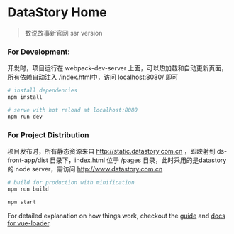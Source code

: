 # DataStory Home

> 数说故事新官网 ssr version

### For Development:
开发时，项目运行在 webpack-dev-server 上面，可以热加载和自动更新页面，所有依赖自动注入 /index.html中，访问 localhost:8080/ 即可
``` bash
# install dependencies
npm install

# serve with hot reload at localhost:8080
npm run dev
```

### For Project Distribution
项目发布时，所有静态资源来自 http://static.datastory.com.cn ，即映射到 ds-front-app/dist 目录下，index.html 位于 /pages 目录，此时采用的是datastory的 node server，需访问 http://www.datastory.com.cn
```bash
# build for production with minification
npm run build

npm start
```

For detailed explanation on how things work, checkout the [guide](http://vuejs-templates.github.io/webpack/) and [docs for vue-loader](http://vuejs.github.io/vue-loader).
